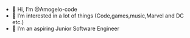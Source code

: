 - 👋 Hi, I’m @Amogelo-code
- 👀 I’m interested in a lot of things (Code,games,music,Marvel and DC etc.)
- 🌱 I’m an aspiring Junior Software Engineer

<!---
Amogelo-code/Amogelo-code is a ✨ special ✨ repository because its `README.md` (this file) appears on your GitHub profile.
You can click the Preview link to take a look at your changes.
--->
